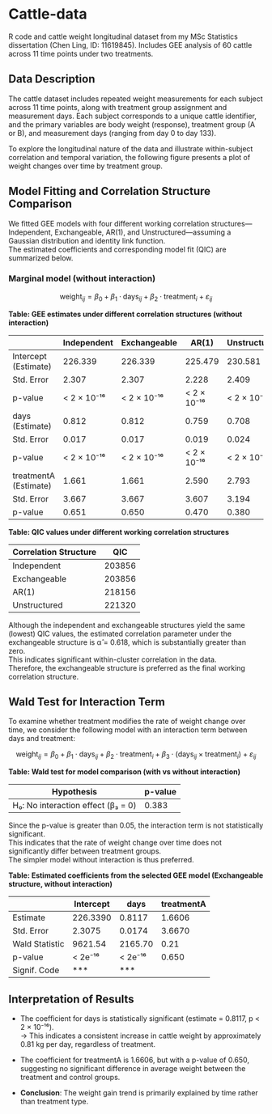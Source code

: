 # Cattle-data
R code and cattle weight longitudinal dataset from my MSc Statistics dissertation (Chen Ling, ID: 11619845). Includes GEE analysis of 60 cattle across 11 time points under two treatments.

## Data Description 
The cattle dataset includes repeated weight measurements for each subject across 11 time points, along with treatment group assignment and measurement days. Each subject corresponds to a unique cattle identifier, and the primary variables are body weight (response), treatment group (A or B), and measurement days (ranging from day 0 to day 133).  

To explore the longitudinal nature of the data and illustrate within-subject correlation and temporal variation, the following figure presents a plot of weight changes over time by treatment group.

## Model Fitting and Correlation Structure Comparison
We fitted GEE models with four different working correlation structures—Independent, Exchangeable, AR(1), and Unstructured—assuming a Gaussian distribution and identity link function.  
The estimated coefficients and corresponding model fit (QIC) are summarized below.

### Marginal model (without interaction)
$$
\text{weight}_{ij} = \beta_0 + \beta_1 \cdot \text{days}_{ij} + \beta_2 \cdot \text{treatment}_i + \varepsilon_{ij}
$$

**Table: GEE estimates under different correlation structures (without interaction)**

|                         | Independent | Exchangeable | AR(1)  | Unstructured |
|-------------------------|-------------|--------------|--------|--------------|
| Intercept (Estimate)    | 226.339     | 226.339      | 225.479| 230.581      |
| Std. Error              | 2.307       | 2.307        | 2.228  | 2.409        |
| p-value                 | < 2 × 10⁻¹⁶ | < 2 × 10⁻¹⁶ | < 2 × 10⁻¹⁶ | < 2 × 10⁻¹⁶ |
| days (Estimate)         | 0.812       | 0.812        | 0.759  | 0.708        |
| Std. Error              | 0.017       | 0.017        | 0.019  | 0.024        |
| p-value                 | < 2 × 10⁻¹⁶ | < 2 × 10⁻¹⁶ | < 2 × 10⁻¹⁶ | < 2 × 10⁻¹⁶ |
| treatmentA (Estimate)   | 1.661       | 1.661        | 2.590  | 2.793        |
| Std. Error              | 3.667       | 3.667        | 3.607  | 3.194        |
| p-value                 | 0.651       | 0.650        | 0.470  | 0.380        |

**Table: QIC values under different working correlation structures**

| Correlation Structure | QIC    |
|-----------------------|--------|
| Independent           | 203856 |
| Exchangeable          | 203856 |
| AR(1)                 | 218156 |
| Unstructured          | 221320 |

Although the independent and exchangeable structures yield the same (lowest) QIC values, the estimated correlation parameter under the exchangeable structure is α̂ = 0.618, which is substantially greater than zero.  
This indicates significant within-cluster correlation in the data.  
Therefore, the exchangeable structure is preferred as the final working correlation structure.

## Wald Test for Interaction Term
To examine whether treatment modifies the rate of weight change over time, we consider the following model with an interaction term between days and treatment:

$$
\text{weight}_{ij} = \beta_0 + \beta_1 \cdot \text{days}_{ij} + \beta_2 \cdot \text{treatment}_i + \beta_3 \cdot (\text{days}_{ij} \times \text{treatment}_i) + \varepsilon_{ij}
$$

**Table: Wald test for model comparison (with vs without interaction)**

| Hypothesis                              | p-value |
|-----------------------------------------|---------|
| H₀: No interaction effect (β₃ = 0)      | 0.383   |

Since the p-value is greater than 0.05, the interaction term is not statistically significant.  
This indicates that the rate of weight change over time does not significantly differ between treatment groups.  
The simpler model without interaction is thus preferred.

**Table: Estimated coefficients from the selected GEE model (Exchangeable structure, without interaction)**

|                | Intercept | days   | treatmentA |
|----------------|-----------|--------|------------|
| Estimate       | 226.3390  | 0.8117 | 1.6606     |
| Std. Error     | 2.3075    | 0.0174 | 3.6670     |
| Wald Statistic | 9621.54   | 2165.70| 0.21       |
| p-value        | < 2e⁻¹⁶   | < 2e⁻¹⁶| 0.650      |
| Signif. Code   | ***       | ***    |            |

## Interpretation of Results
- The coefficient for days is statistically significant (estimate = 0.8117, p < 2 × 10⁻¹⁶).  
  → This indicates a consistent increase in cattle weight by approximately 0.81 kg per day, regardless of treatment.  

- The coefficient for treatmentA is 1.6606, but with a p-value of 0.650, suggesting no significant difference in average weight between the treatment and control groups.  

- **Conclusion**: The weight gain trend is primarily explained by time rather than treatment type.
